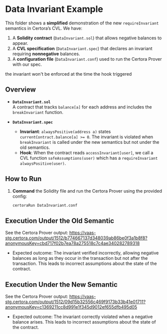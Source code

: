 # Data Invariant Example

This folder shows a **simplified** demonstration of the new `requireInvariant` semantics in Certora’s CVL. We have:

1. A **Solidity contract** (`DataInvariant.sol`) that allows negative balances to appear.
2. A **CVL specification** (`DataInvariant.spec`) that declares an invariant requiring **nonnegative** balances.
3. A **configuration file** (`DataInvariant.conf`) used to run the Certora Prover with our spec.

the invariant won't be enforced at the time the hook triggered

## Overview

- **`DataInvariant.sol`**  
  A contract that tracks `balance[a]` for each address and includes the `breakInvariant` function.

- **`DataInvariant.spec`**  
  - **Invariant**: `alwaysPositive(address a)` states `currentContract.balance[a] >= 0`.
    The invariant is violated when `breakInvariant` is called under the new semantics but not under the old semantics.
  - **Hook**: When the contract reads `accessInvariant[user]`, we call a CVL function `safeAssumptions(user)` which has a `requireInvariant alwaysPositive(user)`.
## How to Run

1. **Command** the Solidity file and run the Certora Prover using the provided config:
   ```bash
   certoraRun DataInvariant.conf
   ```

## Execution Under the Old Semantic
See the Certora Prover output:
https://vaas-stg.certora.com/output/1512/b774667137d348039ab86be0f3a1b8f8?anonymousKey=cbd717f02b7ea78a275518c7c4ae340282789318
- Expected outcome: The invariant verified incorrectly, allowing negative balances as long as they occur in the transaction but not after the transaction. This leads to incorrect assumptions about the state of the contract.

## Execution Under the New Semantic
See the Certora Prover output:
https://vaas-stg.certora.com/output/1512/09d15b32556c469f9173b33b41e01711?anonymousKey=c1369211cc8d991e1f345d9012ef655dfb495d05
- Expected outcome: The invariant correctly violated when a negative balance arises. This leads to incorrect assumptions about the state of the contract.
